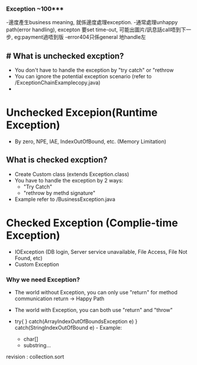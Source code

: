 ### Exception  ~100***
-邊度產生business meaning, 就係邊度處理exception.
-通常處理unhappy path(error handling), excepton 要set time-out, 可能出圖片/訊息話call唔到下一步, eg:payment過唔到版
  -error404只係general 地handle左

## # What is unchecked excption?
- You don't have to handle the exception by "try catch" or "rethrow
- You can ignore the potential exception scenario (refer to /ExceptionChainExamplecopy.java)
- 
# Unchecked Excepion(Runtime Exception)
- By zero, NPE, IAE, IndexOutOfBound, etc. (Memory Limitation)

## What is checked excption?
- Create Custom class (extends Exception.class)
- You have to handle the exception by 2 ways:
  - "Try Catch"
  - "rethrow by methd signature"
- Example refer to /BusinessException.java

# Checked Exception (Complie-time Exception)
- IOException (DB login, Server service unavailable, File Access, File Not Found, etc)
- Custom Exception

### Why we need Exception?
- The world without Exception, you can only use "return" for method communication
return -> Happy Path
- The world with Exception, you can both use "return" and "throw"


- try{ 
  }  catch(ArrayIndexOutOfBoundsException e)
  }  catch(StringIndexOutOfBound e)  - Example:
    - char[]
    - substring...

revision : collection.sort